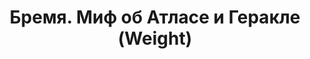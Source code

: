 ---
draft: false
slug: bremia-mif-ob-atlase-i-gerakle-weight-24798884
title: Бремя. Миф об Атласе и Геракле (Weight)
type: books
params:
  authors:
  - Jeanette Winterson, Дженет Уинтерсон
  bookTitle: Бремя. Миф об Атласе и Геракле (Weight)
  book_description: "Повесть Джанет Уинтерсон «Бремя» - не просто изложенный на современный\
    \ \nлад древний миф о титане Атласе, который восстал против богов и в \nнаказание\
    \ был обречен вечно поддерживать мир на своих плечах. Это \nавтобиографическая\
    \ история об одиночестве и отчуждении, об \nответственности и тяжком бремени &\
    \ и о подлинной свободе и \nпреодолении границ собственного «я». «Тот, кто пишет\
    \ книгу, всегда \nвыставляет себя напоказ, - замечает Джанет Уинтерсон. - Но это\
    \ вовсе не \nозначает, что в результате у нас непременно получится исповедь или\
    \ \nмемуары. Просто это будет настоящим».\n\n“When I was asked to choose a myth\
    \ to write about, I realized I had chosen already. The story of Atlas holding\
    \ up the world was in my mind before the telephone call had ended. If the call\
    \ had not come, perhaps I would never have written the story, but when the call\
    \ did come, that story was waiting to be written. Rewritten. The recurring language\
    \ motif of Weight is ‘I want to tell the story again.’ My work is full of cover\
    \ versions. I like to take stories we think we know and record them differently.\
    \ In the retelling comes a new emphasis or bias, and the new arrangement of the\
    \ key elements demands that fresh material be injected into the existing text.\
    \ Weight moves far away from the simple story of Atlas’s punishment and his temporary\
    \ relief when Heracles takes the world off his shoulders. I wanted to explore\
    \ loneliness, isolation, responsibility, burden, and freedom, too, because my\
    \ version has a very particular end not found elsewhere.” -- from Jeanette Winterson’s\
    \ Foreword to Weight"
  cover: https://images-na.ssl-images-amazon.com/images/S/compressed.photo.goodreads.com/books/1538032254i/42080336.jpg,
    https://images-na.ssl-images-amazon.com/images/S/compressed.photo.goodreads.com/books/1405975290i/15046.jpg
  editions count: '80'
  isbn: '9785974300127'
  languages:
  - Английский, Испанский, Русский, Турецкий
  goodreads_link: https://www.goodreads.com/book/show/15046.Weight
  page_count: '162'
  publication_year: '2005'
  publishers:
  - Открытый Мир, Эксмо
  russian_audioversion: 'no'
  russian_translation_status: exists
  short_book_description: Роман "Бремя" - это рассказ об истории человечества, с момента
    зарождения мира и до наших дней. Об истории, которая движется со скоростью света
    и о месте человека в этом бесконечном движении…
  tags:
  - Atlas (Greek deity)
  - Choice (Psychology)
  - Fiction fantasy general
  - Fiction general
  - Fiction psychological
  - Fiction religious
  - Greece fiction
  - Greek Mythology
  - Heracles (Greek mythology)
  - Mythology
  - fantasy
  - fiction
  - literary fiction
  - retellings
---